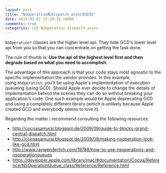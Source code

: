 ```yaml
---
layout: post
title: "NSOperation和dispatch_async的区别"
date: 2014-03-02 17:20:33 +0800
comments: true
categories: iOS NSOperation dispatch_async
---
```

<code>NSOperation*</code> classes are the higher level api. They hide GCD's lower level api from you so that you can concentrate on getting the task done.

The rule of thumb is: <strong>Use the api of the highest level first and then degrade based on what you need to accomplish.</strong>

The advantage of this approach is that your code stays most agnostic to the specific implementation the vendor provides. In this example, using <code>NSOperation</code>, you'll be using Apple's implementation of execution queueing (using GCD). Should Apple ever decide to change the details of implementation behind the scenes they can do so without breaking your application's code.
One such example would be Apple deprecating GCD and using a completely different library (which is unlikely because Apple created GCD and everybody seems to love it).

Regarding the matter i recommend consulting the following resources:
<ul>
	<li><a href="http://cocoasamurai.blogspot.de/2009/09/guide-to-blocks-grand-central-dispatch.html">http://cocoasamurai.blogspot.de/2009/09/guide-to-blocks-grand-central-dispatch.html</a></li>
	<li><a href="http://cocoasamurai.blogspot.de/2009/09/making-nsoperation-look-like-gcd.html">http://cocoasamurai.blogspot.de/2009/09/making-nsoperation-look-like-gcd.html</a></li>
	<li><a href="http://www.raywenderlich.com/19788/how-to-use-nsoperations-and-nsoperationqueues">http://www.raywenderlich.com/19788/how-to-use-nsoperations-and-nsoperationqueues</a></li>
	<li><a href="https://developer.apple.com/library/mac/#documentation/Cocoa/Reference/NSOperationQueue_class/Reference/Reference.html">https://developer.apple.com/library/mac/#documentation/Cocoa/Reference/NSOperationQueue_class/Reference/Reference.html</a></li>
</ul>